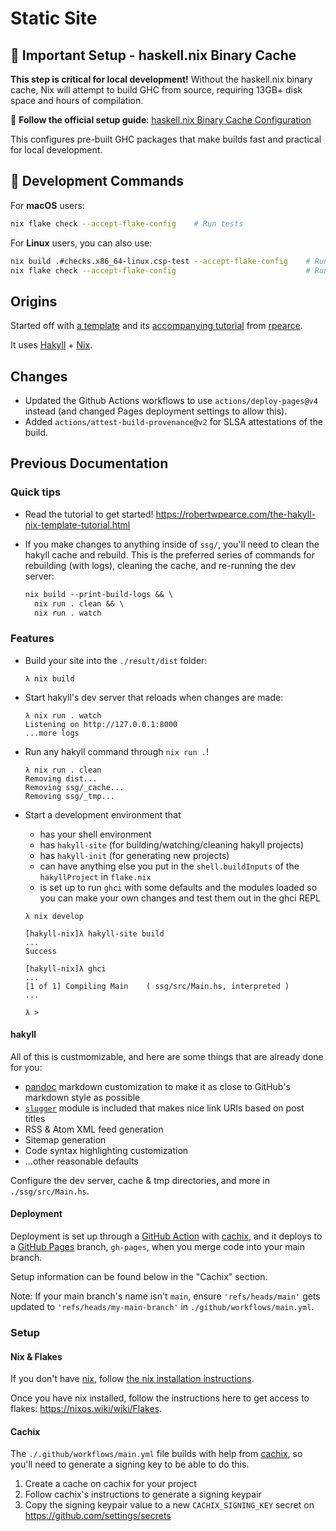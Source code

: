 # Static Site

## 🚨 Important Setup - haskell.nix Binary Cache

**This step is critical for local development!** Without the haskell.nix binary cache, Nix will attempt to build GHC from source, requiring 13GB+ disk space and hours of compilation.

📖 **Follow the official setup guide**: [haskell.nix Binary Cache Configuration](https://input-output-hk.github.io/haskell.nix/tutorials/getting-started.html#setting-up-the-binary-cache)

This configures pre-built GHC packages that make builds fast and practical for local development.

## 🧪 Development Commands

For **macOS** users:
```bash
nix flake check --accept-flake-config    # Run tests
```

For **Linux** users, you can also use:
```bash  
nix build .#checks.x86_64-linux.csp-test --accept-flake-config    # Run tests
nix flake check --accept-flake-config                             # Run tests (alternative)
```

## Origins

Started off with [a template](https://github.com/rpearce/hakyll-nix-template)
and its
[accompanying tutorial](https://robertwpearce.com/the-hakyll-nix-template-tutorial.html)
from [rpearce](https://github.com/rpearce).

It uses [Hakyll](https://jaspervdj.be/hakyll/) + [Nix](https://nixos.org).

## Changes

- Updated the Github Actions workflows to use `actions/deploy-pages@v4` instead
  (and changed Pages deployment settings to allow this).
- Added `actions/attest-build-provenance@v2` for SLSA attestations of the build.

## Previous Documentation

### Quick tips

- Read the tutorial to get started!
  https://robertwpearce.com/the-hakyll-nix-template-tutorial.html
- If you make changes to anything inside of `ssg/`, you'll need to clean the
  hakyll cache and rebuild. This is the preferred series of commands for
  rebuilding (with logs), cleaning the cache, and re-running the dev server:

  ```default
  nix build --print-build-logs && \
    nix run . clean && \
    nix run . watch
  ```

### Features

- Build your site into the `./result/dist` folder:
  ```
  λ nix build
  ```
- Start hakyll's dev server that reloads when changes are made:
  ```
  λ nix run . watch
  Listening on http://127.0.0.1:8000
  ...more logs
  ```
- Run any hakyll command through `nix run .`!
  ```
  λ nix run . clean
  Removing dist...
  Removing ssg/_cache...
  Removing ssg/_tmp...
  ```
- Start a development environment that

  - has your shell environment
  - has `hakyll-site` (for building/watching/cleaning hakyll projects)
  - has `hakyll-init` (for generating new projects)
  - can have anything else you put in the `shell.buildInputs` of the
    `hakyllProject` in `flake.nix`
  - is set up to run `ghci` with some defaults and the modules loaded so you can
    make your own changes and test them out in the ghci REPL

  ```
  λ nix develop

  [hakyll-nix]λ hakyll-site build
  ...
  Success

  [hakyll-nix]λ ghci
  ...
  [1 of 1] Compiling Main    ( ssg/src/Main.hs, interpreted )
  ...

  λ >
  ```

#### hakyll

All of this is custmomizable, and here are some things that are already done for
you:

- [pandoc](https://github.com/jgm/pandoc/) markdown customization to make it as
  close to GitHub's markdown style as possible
- [`slugger`](https://hackage.haskell.org/package/slugger) module is included
  that makes nice link URIs based on post titles
- RSS & Atom XML feed generation
- Sitemap generation
- Code syntax highlighting customization
- ...other reasonable defaults

Configure the dev server, cache & tmp directories, and more in
`./ssg/src/Main.hs`.

#### Deployment

Deployment is set up through a
[GitHub Action](https://github.com/features/actions) with
[cachix](https://cachix.org), and it deploys to a
[GitHub Pages](https://pages.github.com/) branch, `gh-pages`, when you merge
code into your main branch.

Setup information can be found below in the "Cachix" section.

Note: If your main branch's name isn't `main`, ensure `'refs/heads/main'` gets
updated to `'refs/heads/my-main-branch'` in `./github/workflows/main.yml`.

### Setup

#### Nix & Flakes

If you don't have [nix](https://nixos.org), follow
[the nix installation instructions](https://nixos.org/download.html).

Once you have nix installed, follow the instructions here to get access to
flakes: https://nixos.wiki/wiki/Flakes.

#### Cachix

The `./.github/workflows/main.yml` file builds with help from
[cachix](https://app.cachix.org), so you'll need to generate a signing key to be
able to do this.

1. Create a cache on cachix for your project
1. Follow cachix's instructions to generate a signing keypair
1. Copy the signing keypair value to a new `CACHIX_SIGNING_KEY` secret on
   https://github.com/settings/secrets
